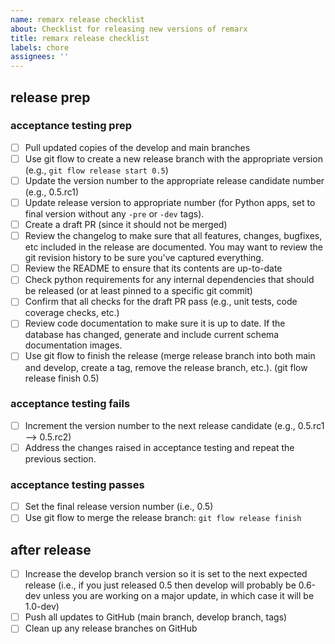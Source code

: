 ```yaml
---
name: remarx release checklist
about: Checklist for releasing new versions of remarx
title: remarx release checklist
labels: chore
assignees: ''
---
```


## release prep

### acceptance testing prep

- [ ] Pull updated copies of the develop and main branches
- [ ] Use git flow to create a new release branch with the appropriate version (e.g., `git flow release start 0.5`)
- [ ] Update the version number to the appropriate release candidate number (e.g., 0.5.rc1)
- [ ] Update release version to appropriate number (for Python apps, set to final version without any `-pre` or `-dev` tags).
- [ ] Create a draft PR (since it should not be merged)
- [ ] Review the changelog to make sure that all features, changes, bugfixes, etc included in the release are documented. You may want to review the git revision history to be sure you've captured everything.
- [ ] Review the README to ensure that its contents are up-to-date
- [ ] Check python requirements for any internal dependencies that should be released (or at least pinned to a specific git commit)
- [ ] Confirm that all checks for the draft PR pass (e.g., unit tests, code coverage checks, etc.)
- [ ] Review code documentation to make sure it is up to date. If the database has changed, generate and include current schema documentation images.
- [ ] Use git flow to finish the release (merge release branch into both main and develop, create a tag, remove the release branch, etc.). (git flow release finish 0.5)

### acceptance testing fails

- [ ] Increment the version number to the next release candidate (e.g., 0.5.rc1 --> 0.5.rc2)
- [ ] Address the changes raised in acceptance testing and repeat the previous section.

### acceptance testing passes

- [ ] Set the final release version number (i.e., 0.5)
- [ ] Use git flow to merge the release branch: `git flow release finish`

## after release

- [ ] Increase the develop branch version so it is set to the next expected release (i.e., if you just released 0.5 then develop will probably be 0.6-dev unless you are working on a major update, in which case it will be 1.0-dev)
- [ ] Push all updates to GitHub (main branch, develop branch, tags)
- [ ] Clean up any release branches on GitHub
